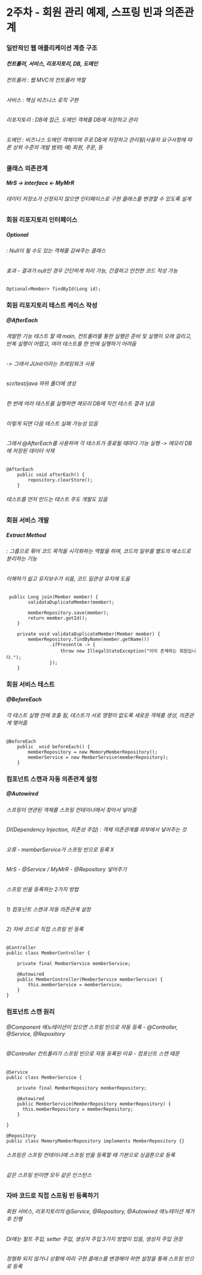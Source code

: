 # 2주차 - 회원 관리 예제, 스프링 빈과 의존관계

### 일반적인 웹 애플리케이션 계층 구조
##### 컨트롤러, 서비스, 리포지토리, DB, 도메인
###### 컨트롤러 : 웹 MVC의 컨트롤러 역할
###### 서비스 : 핵심 비즈니스 로직 구현
###### 리포지토리 : DB에 접근, 도메인 객체를 DB에 저장하고 관리
###### 도메인 : 비즈니스 도메인 객체이며 주로 DB에 저장하고 관리됨(사용자 요구사항에 따른 상위 수준의 개발 범위) 예) 회원, 주문, 등

### 클래스 의존관계
##### MrS -> interface <- MyMrR
###### 데이터 저장소가 선정되지 않으면 인터페이스로 구현 클래스를 변경할 수 있도록 설계

### 회원 리포지토리 인터페이스
##### Optional
###### : Null이 될 수도 있는 객체를 감싸주는 클래스
###### 효과 - 결과가 null인 경우 간단하게 처리 가능, 간결하고 안전한 코드 작성 가능
```
Optional<Member> findById(Long id);
```

### 회원 리포지토리 테스트 케이스 작성
##### @AfterEach
###### 개발한 기능 테스트 할 때 main, 컨트롤러를 통한 실행은 준비 및 실행이 오래 걸리고, 반복 실행이 어렵고, 여러 테스트를 한 번에 실행하기 어려움
###### -> 그래서 JUnit이라는 프레임워크 사용
###### scr/test/java 하위 폴더에 생성
###### 한 번에 여러 테스트를 실행하면 메모리 DB에 직전 테스트 결과 남음
###### 이렇게 되면 다음 테스트 실패 가능성 있음
###### 그래서 @AfterEach를 사용하여 각 테스트가 종료될 때마다 기능 실행 -> 메모리 DB에 저장된 데이터 삭제
```
@AfterEach
    public void afterEach() {
        repository.clearStore();
    }
```
###### 테스트를 먼저 만드는 테스트 주도 개발도 있음

### 회원 서비스 개발
##### Extract Method
###### : 그룹으로 묶어 코드 목적을 시각화하는 역할을 하며, 코드의 일부를 별도의 메소드로 분리하는 기능
###### 이해하기 쉽고 유지보수가 쉬움, 코드 일관성 유지에 도움
```
 public Long join(Member member) {
        validataDuplicateMember(member);

        memberRepository.save(member);
        return member.getId();
    }

    private void validataDuplicateMember(Member member) {
        memberRepository.findByName(member.getName())
                .ifPresent(m -> {
                    throw new IllegalStateException("이미 존재하는 회원입니다.");
                });
    }
```

### 회원 서비스 테스트
##### @BeforeEach
###### 각 테스트 실행 전에 호출 됨, 데스트가 서로 영향이 없도록 새로운 객체를 생성, 의존관계 맺어줌
```
@BeforeEach
    public  void beforeEach() {
        memberRepository = new MemoryMemberRepository();
        memberService = new MemberService(memberRepository);
    }
```

### 컴포넌트 스캔과 자동 의존관계 설정
##### @Autowired
###### 스프링이 연관된 객체를 스프링 컨테이너에서 찾아서 넣어줌
###### DI(Dependency Injection, 의존성 주입) : 객체 의존관계를 외부에서 넣어주는 것
###### 오류 - memberService가 스프링 빈으로 등록 X
###### MrS - @Service / MyMrR - @Repository 넣어주기
###### 스프링 빈을 등록하는 2가지 방법
###### 1) 컴포넌트 스캔과 자동 의존관계 설정
###### 2) 자바 코드로 직접 스프링 빈 등록
```
@Controller
public class MemberController {

    private final MemberService memberService;

    @Autowired
    public MemberController(MemberService memberService) {
        this.memberService = memberService;
    }
}
```

### 컴포넌트 스캔 원리
###### @Component 애노테이션이 있으면 스프링 빈으로 자동 등록 - @Controller, @Service, @Repository
###### @Controller 컨트롤러가 스프링 빈으로 자동 등록된 이유 - 컴포넌트 스캔 때문
```
@Service
public class MemberService {

    private final MemberRepository memberRepository;

    @Autowired
    public MemberService(MemberRepository memberRepository) {
      this.memberRepository = memberRepository;
    }

}
```
```
@Repository
public class MemoryMemberRepository implements MemberRepository {}
```
###### 스프링은 스프링 컨테이너에 스프링 빈을 등록할 때 기본으로 싱글톤으로 등록
###### 같은 스프링 빈이면 모두 같은 인스턴스

### 자바 코드로 직접 스프링 빈 등록하기
###### 회원 서비스, 리포지토리의 @Service, @Repository, @Autowired 애노테이션 제거 후 진행
###### DI에는 필트 주입, setter 주입, 생성자 주입 3가지 방법이 있음, 생성자 주입 권장
###### 정형화 되지 않거나 상황에 따라 구현 클래스를 변경해야 하면 설정을 통해 스프링 빈으로 등록